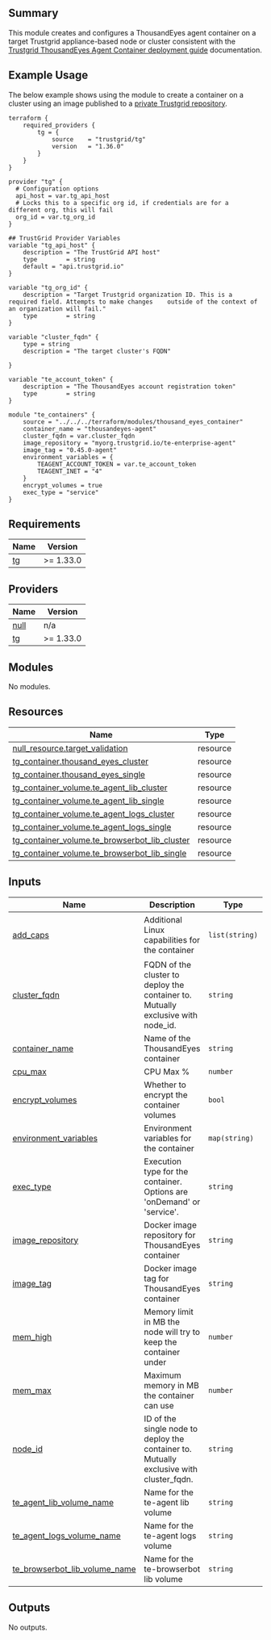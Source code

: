 ## Summary
This module creates and configures a ThousandEyes agent container on a target Trustgrid appliance-based node or cluster consistent with the [Trustgrid ThousandEyes Agent Container deployment guide](https://docs.trustgrid.io/tutorials/containers/thousand-eyes/) documentation.
## Example Usage
The below example shows using the module to create a container on a cluster using an image published to a [private Trustgrid repository](https://docs.trustgrid.io/docs/repositories/). 
```hcl
terraform {
    required_providers {
        tg = {
            source    = "trustgrid/tg"
            version   = "1.36.0"
        }
    }
}

provider "tg" {
  # Configuration options
  api_host = var.tg_api_host
  # Locks this to a specific org id, if credentials are for a different org, this will fail
  org_id = var.tg_org_id
}

## TrustGrid Provider Variables
variable "tg_api_host" {
    description = "The TrustGrid API host"
    type        = string
    default = "api.trustgrid.io"
}

variable "tg_org_id" {
    description = "Target Trustgrid organization ID. This is a required field. Attempts to make changes    outside of the context of an organization will fail."
    type        = string  
}

variable "cluster_fqdn" {
    type = string
    description = "The target cluster's FQDN"
  
}

variable "te_account_token" {
    description = "The ThousandEyes account registration token"
    type        = string
}

module "te_containers" {
    source = "../../../terraform/modules/thousand_eyes_container"
    container_name = "thousandeyes-agent"
    cluster_fqdn = var.cluster_fqdn
    image_repository = "myorg.trustgrid.io/te-enterprise-agent"
    image_tag = "0.45.0-agent"
    environment_variables = {
        TEAGENT_ACCOUNT_TOKEN = var.te_account_token
        TEAGENT_INET = "4"
    }
    encrypt_volumes = true
    exec_type = "service"  
}
```

<!-- BEGIN_TF_DOCS -->
## Requirements

| Name | Version |
|------|---------|
| <a name="requirement_tg"></a> [tg](#requirement\_tg) | >= 1.33.0 |

## Providers

| Name | Version |
|------|---------|
| <a name="provider_null"></a> [null](#provider\_null) | n/a |
| <a name="provider_tg"></a> [tg](#provider\_tg) | >= 1.33.0 |

## Modules

No modules.

## Resources

| Name | Type |
|------|------|
| [null_resource.target_validation](https://registry.terraform.io/providers/hashicorp/null/latest/docs/resources/resource) | resource |
| [tg_container.thousand_eyes_cluster](https://registry.terraform.io/providers/trustgrid/tg/latest/docs/resources/container) | resource |
| [tg_container.thousand_eyes_single](https://registry.terraform.io/providers/trustgrid/tg/latest/docs/resources/container) | resource |
| [tg_container_volume.te_agent_lib_cluster](https://registry.terraform.io/providers/trustgrid/tg/latest/docs/resources/container_volume) | resource |
| [tg_container_volume.te_agent_lib_single](https://registry.terraform.io/providers/trustgrid/tg/latest/docs/resources/container_volume) | resource |
| [tg_container_volume.te_agent_logs_cluster](https://registry.terraform.io/providers/trustgrid/tg/latest/docs/resources/container_volume) | resource |
| [tg_container_volume.te_agent_logs_single](https://registry.terraform.io/providers/trustgrid/tg/latest/docs/resources/container_volume) | resource |
| [tg_container_volume.te_browserbot_lib_cluster](https://registry.terraform.io/providers/trustgrid/tg/latest/docs/resources/container_volume) | resource |
| [tg_container_volume.te_browserbot_lib_single](https://registry.terraform.io/providers/trustgrid/tg/latest/docs/resources/container_volume) | resource |

## Inputs

| Name | Description | Type | Default | Required |
|------|-------------|------|---------|:--------:|
| <a name="input_add_caps"></a> [add\_caps](#input\_add\_caps) | Additional Linux capabilities for the container | `list(string)` | <pre>[<br/>  "NET_ADMIN",<br/>  "SYS_ADMIN"<br/>]</pre> | no |
| <a name="input_cluster_fqdn"></a> [cluster\_fqdn](#input\_cluster\_fqdn) | FQDN of the cluster to deploy the container to. Mutually exclusive with node\_id. | `string` | `null` | no |
| <a name="input_container_name"></a> [container\_name](#input\_container\_name) | Name of the ThousandEyes container | `string` | n/a | yes |
| <a name="input_cpu_max"></a> [cpu\_max](#input\_cpu\_max) | CPU Max % | `number` | `40` | no |
| <a name="input_encrypt_volumes"></a> [encrypt\_volumes](#input\_encrypt\_volumes) | Whether to encrypt the container volumes | `bool` | `false` | no |
| <a name="input_environment_variables"></a> [environment\_variables](#input\_environment\_variables) | Environment variables for the container | `map(string)` | `{}` | no |
| <a name="input_exec_type"></a> [exec\_type](#input\_exec\_type) | Execution type for the container. Options are 'onDemand' or 'service'. | `string` | `"onDemand"` | no |
| <a name="input_image_repository"></a> [image\_repository](#input\_image\_repository) | Docker image repository for ThousandEyes container | `string` | `"hub.docker.com/thousandeyes/enterprise-agent"` | no |
| <a name="input_image_tag"></a> [image\_tag](#input\_image\_tag) | Docker image tag for ThousandEyes container | `string` | `"latest"` | no |
| <a name="input_mem_high"></a> [mem\_high](#input\_mem\_high) | Memory limit in MB the node will try to keep the container under | `number` | `1024` | no |
| <a name="input_mem_max"></a> [mem\_max](#input\_mem\_max) | Maximum memory in MB the container can use | `number` | `1536` | no |
| <a name="input_node_id"></a> [node\_id](#input\_node\_id) | ID of the single node to deploy the container to. Mutually exclusive with cluster\_fqdn. | `string` | `null` | no |
| <a name="input_te_agent_lib_volume_name"></a> [te\_agent\_lib\_volume\_name](#input\_te\_agent\_lib\_volume\_name) | Name for the te-agent lib volume | `string` | `"te-agent-lib"` | no |
| <a name="input_te_agent_logs_volume_name"></a> [te\_agent\_logs\_volume\_name](#input\_te\_agent\_logs\_volume\_name) | Name for the te-agent logs volume | `string` | `"te-agent-logs"` | no |
| <a name="input_te_browserbot_lib_volume_name"></a> [te\_browserbot\_lib\_volume\_name](#input\_te\_browserbot\_lib\_volume\_name) | Name for the te-browserbot lib volume | `string` | `"te-browserbot-lib"` | no |

## Outputs

No outputs.
<!-- END_TF_DOCS -->